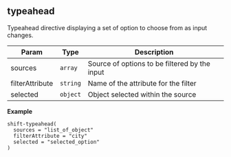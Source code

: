 <a name="shift.components.module_typeahead"></a>
## typeahead
Typeahead directive displaying a set of option to choose from as input changes.


| Param | Type | Description |
| --- | --- | --- |
| sources | <code>array</code> | Source of options to be filtered by the input |
| filterAttribute | <code>string</code> | Name of the attribute for the filter |
| selected | <code>object</code> | Object selected within the source |

**Example**  
```jade
shift-typeahead(
  sources = "list_of_object"
  filterAttribute = "city"
  selected = "selected_option"
)
```
